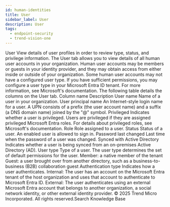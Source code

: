 ```yaml
---
id: human-identities
title: User
sidebar_label: User
description: User
tags:
  - endpoint-security
  - trend-vision-one
---
```


 User View details of user profiles in order to review type, status, and privilege information. The User tab allows you to view details of all human user accounts in your organization. Human user accounts may be members or guests in your identity provider, and they may obtain access from either inside or outside of your organization. Some human user accounts may not have a configured user type. If you have sufficient permissions, you may configure a user type in your Microsoft Entra ID tenant. For more information, see Microsoft's documentation. The following table details the columns on the User tab. Column name Description User name Name of a user in your organization. User principal name An Internet-style login name for a user. A UPN consists of a prefix (the user account name) and a suffix (a DNS domain name) joined by the "@" symbol. Privileged Indicates whether a user is privileged. Users are privileged if they are assigned privileged Microsoft Entra roles. For details about privileged roles, see Microsoft's documentation. Role Role assigned to a user. Status Status of a user. An enabled user is allowed to sign in. Password last changed Last time when the password of a user was changed. Synced with Active Directory Indicates whether a user is being synced from an on-premises Active Directory (AD). User type Type of a user. The user type determines the set of default permissions for the user. Member: a native member of the tenant Guest: a user brought over from another directory, such as a business-to-business (B2B) collaboration guest Authentication type Indicates how a user authenticates. Internal: The user has an account on the Microsoft Entra tenant of the host organization and uses that account to authenticate to Microsoft Entra ID. External: The user authenticates using an external Microsoft Entra account that belongs to another organization, a social network identity, or other external identity provider. © 2025 Trend Micro Incorporated. All rights reserved.Search Knowledge Base